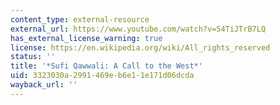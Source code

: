 ```yaml
---
content_type: external-resource
external_url: https://www.youtube.com/watch?v=54TiJTrB7LQ
has_external_license_warning: true
license: https://en.wikipedia.org/wiki/All_rights_reserved
status: ''
title: '*Sufi Qawwali: A Call to the West*'
uid: 3323030a-2991-469e-b6e1-1e171d06dcda
wayback_url: ''
---
```

